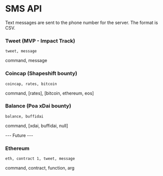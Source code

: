 # SMS API

Text messages are sent to the phone number for the server. The format is CSV.

### Tweet (MVP - Impact Track)

`tweet, message`

command, message

### Coincap (Shapeshift bounty)

`coincap, rates, bitcoin`

command, [rates], [bitcoin, ethereum, eos]

### Balance (Poa xDai bounty)

`balance, buffidai`

command, [xdai, buffidai, null]

--- Future ---

### Ethereum

`eth, contract 1, tweet, message`

command, contract, function, arg
